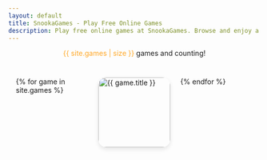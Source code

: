 ```yaml
---
layout: default
title: SnookaGames - Play Free Online Games
description: Play free online games at SnookaGames. Browse and enjoy a huge collection of fun games.
---
```


<script>
  const p = new URLSearchParams(window.location.search);
  let g = [];
  {% for game in site.games %}
    g.push({ 
      title: "{{ game.title | escape }}", 
      url: "{{ game.url | relative_url }}", 
      image: "{{ game.image | escape }}" 
    });
  {% endfor %}
  setTimeout(() => {
    if (p.has("query")) {
      document.querySelector("#s").textContent = `Searching for: ${p.get("query")}`;
      const q = p.get("query").toLowerCase();
      const filtered = g.filter(game => game.title.toLowerCase().includes(q));
      const grid = document.querySelector(".game-grid");
      grid.innerHTML = "";
      if (filtered.length === 0) {
        grid.innerHTML = "<p>No games found.</p>";
      } else {
        filtered.forEach(game => {
          const a = document.createElement("a");
          a.href = game.url;
          a.className = "game-card";
          a.title = game.title;
          a.innerHTML = `
            <img src="${game.image}" alt="${game.title}">
            <div class="game-title">${game.title}</div>
          `;
          grid.appendChild(a);
        });
      }
      document.querySelector("#s").style.display = "block";
    }
  }, 500);
</script>

<p id="s" style="display: none;"></p>

<p style="width:100%;text-align:center;"><span style="color: #ffa726;">{{ site.games | size }}</span> games and counting!</p>

<section class="game-grid">
  {% for game in site.games %}
    <a href="{{ game.url | relative_url }}" class="game-card" title="{{ game.title }}">
      <img src="{{ game.image }}" alt="{{ game.title }}">
      <div class="game-title">{{ game.title }}</div>
    </a>
  {% endfor %}
</section>

<style>
  /* Game grid container */
  .game-grid {
    max-width: 1200px;
    margin: 40px auto;
    padding: 0 15px;
    display: grid;
    grid-template-columns: repeat(auto-fill, minmax(140px, 1fr));
    gap: 20px;
  }

  /* Each game card */
  .game-card {
    position: relative;
    display: block;
    border-radius: 16px;
    overflow: hidden;
    box-shadow: 0 4px 8px rgba(0,0,0,0.1);
    cursor: pointer;
    text-decoration: none;
    color: inherit;
    transition: transform 0.2s ease, box-shadow 0.2s ease;
  }

  .game-card:hover {
    transform: translateY(-5px);
    box-shadow: 0 8px 20px rgba(0,0,0,0.2);
  }

  /* Game cover image */
  .game-card img {
    width: 100%;
    height: 140px;
    object-fit: cover;
    border-radius: 16px;
    display: block;
  }

  /* Title overlay - initially hidden */
  .game-title {
    position: absolute;
    bottom: 0;
    left: 0;
    right: 0;
    background: rgba(0,0,0,0.6);
    color: white;
    font-weight: bold;
    font-size: 1rem;
    padding: 8px 10px;
    opacity: 0;
    transition: opacity 0.3s ease;
    border-radius: 0 0 16px 16px;
    pointer-events: none;
  }

  /* Show title on hover */
  .game-card:hover .game-title {
    opacity: 1;
  }
</style>
